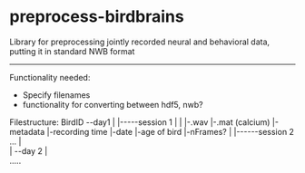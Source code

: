 # preprocess-birdbrains
Library for preprocessing jointly recorded neural and behavioral data, putting it in standard NWB format

-------
Functionality needed:

- Specify filenames 
- functionality for converting between hdf5, nwb?

Filestructure:
BirdID
--day1
|    |-----session 1
|    |        |-.wav
              |-.mat (calcium)
              |-metadata
                |-recording time
                |-date
                |-age of bird
                |-nFrames?
     |
     |------session 2
      ...
|    
|
--day 2
|    
.....
